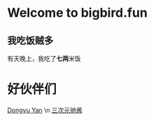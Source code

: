 # Welcome to bigbird.fun


## 我吃饭贼多
  有天晚上，我吃了**七两**米饭

# 好伙伴们
  [Dongyu Yan](http://starydy.xyz/about/) \n
  [三次元驰酱](https://delayzzz.github.io/about/)





<!-- Markdown is a lightweight and easy-to-use syntax for styling your writing. It includes conventions for

```markdown
Syntax highlighted code block

# Header 1
## Header 2
### Header 3

- Bulleted
- List

1. Numbered
2. List

**Bold** and _Italic_ and `Code` text

[Link](url) and ![Image](src)
``` -->


